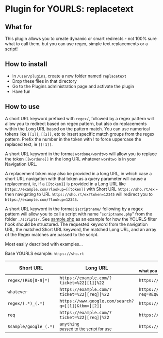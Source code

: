 # Plugin for YOURLS: replacetext

## What for

This plugin allows you to create dynamic or smart redirects - not 100% sure what to call them, but you can use regex, simple text replacements or a script!

## How to install

* In `/user/plugins`, create a new folder named `replacetext`
* Drop these files in that directory
* Go to the Plugins administration page and activate the plugin 
* Have fun

## How to use

A short URL keyword prefixed with `regex/`, followed by a regex pattern will allow you to redirect based on regex pattern, but also do replacements within the Long URL based on the pattern match. You can use numerical tokens like `[[1]]`, `[[2]]`, etc to insert specific match groups from the regex pattern. Prefix the number in the token with ! to force uppercase the replaced text, ie `[[!1]]`.

A short URL keyword in the format `wordone/wordtwo` will allow you to replace the token `[[wordone]]` in the long URL whatever ``wordtwo`` is in your Navigation URL.  

A replacement token may also be provided in a long URL, in which case a short URL navigation with that token as a query parameter will cause a replacement, ie, if a `[[token]]` is provided in a Long URL like `https://example.com/?lookup=[[token]]` with Short URL `https://sho.rt/ex` - then navigating to URL `https://sho.rt/ex?token=12345` will redirect you to `https://example.com/?lookup=12345`.

A short URL keyword in the format `$scriptname/` following by a regex pattern will allow you to call a script with name "`scriptname.php`" from the folder `./scripts/`. See [sample.php](scripts/sample.php) as an example for how the YOURLS filter hook should be structured. The requested keyword from the navigation URL, the matched Short URL keyword, the matched Long URL, and an array of the Regex matches are passed to the script. 

Most easily described with examples...

Base YOURLS example: `https://sho.rt` 

| Short URL | Long URL  | Navigation URL <br> <sub>what you would navigate to in your browser</sub>  | Final Redirect    |
| ---       | ---           | ---               | ---               |
| `regex/(REQ[0-9]*)`| `https://example.com/?ticket=%22[[1]]%22` | `https://sho.rt/REQ0000010` | `https://example.com/?ticket="REQ0000010"` |
| `whatever`| `https://example.com/?ticket=%22[[req]]%22` | `https://sho.rt/whatever?req=REQ0000010` | `https://example.com/?ticket="REQ0000010"` |
| `regex/(.*)_(.*)` | `https://www.google.com/search?q=[[1]]&tbm=[[2]]` | `https://sho.rt/sample_isch` | `https://www.google.com/search?q=sample&tbm=isch` |
| `req` | `https://example.com/?ticket=%22[[req]]%22` | `https://sho.rt/req/REQ0000010` | `https://example.com/?ticket="REQ0000010"` | 
| `$sample/google_(.*)` | `anything` <br> <sub>passed to the script for use</sub> | `https://sho.rt/google_hello%20world` | `https://www.google.com/search?q=hello%20world` | 



